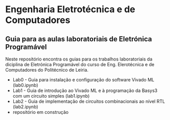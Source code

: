 # Engenharia Eletrotécnica e de Computadores
## Guia para as aulas laboratoriais de Eletrónica Programável

Neste repositório encontra os guias para os trabalhos laboratoriais da diciplina de Eletrónica Programável do curso de Eng. Elerotécnica e de Computadores do Politécnico de Leiria.

* Lab0 - Guia para instalação e configuração do software Vivado ML (lab0.ipynb)
* Lab1 - Guia de introdução ao Vivado ML e à programação da Basys3 com um circuito simples (lab1.ipynb)
* Lab2 - Guia de implementação de circuitos combinacionais ao nível RTL (lab2.ipynb)
* repositório em construção
